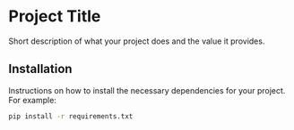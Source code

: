 # Project Title

Short description of what your project does and the value it provides.

## Installation

Instructions on how to install the necessary dependencies for your project. For example:

```bash
pip install -r requirements.txt